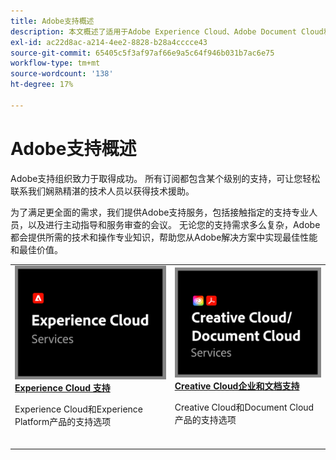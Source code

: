 ```yaml
---
title: Adobe支持概述
description: 本文概述了适用于Adobe Experience Cloud、Adobe Document Cloud和Adobe Creative Cloud的客户支持选项。
exl-id: ac22d8ac-a214-4ee2-8828-b28a4cccce43
source-git-commit: 65405c5f3af97af66e9a5c64f946b031b7ac6e75
workflow-type: tm+mt
source-wordcount: '138'
ht-degree: 17%

---
```


# Adobe支持概述

Adobe支持组织致力于取得成功。 所有订阅都包含某个级别的支持，可让您轻松联系我们娴熟精湛的技术人员以获得技术援助。

为了满足更全面的需求，我们提供Adobe支持服务，包括接触指定的支持专业人员，以及进行主动指导和服务审查的会议。 无论您的支持需求多么复杂，Adobe都会提供所需的技术和操作专业知识，帮助您从Adobe解决方案中实现最佳性能和最佳价值。

<table style="table-layout:fixed">
<tr>
  <td>
    <a href="dx-overview.md">
    <img alt="DX支持" src="assets/ECthumbnail.png"/>
    </a>
    <div>
    <a href="dx-overview.md"><strong>Experience Cloud 支持</strong></a>
    </div>
    <p>Experience Cloud和Experience Platform产品的支持选项</p>
    <br>
  </td>
  <td>
    <a href="dme-overview.md">
      <img alt="商业" src="assets/CCDCThumbnail.png">
    </a>
    <div>
    <a href="dme-overview.md"><strong>Creative Cloud企业和文档支持</strong></a>
    </div>
    <p>Creative Cloud和Document Cloud产品的支持选项</p>
    <br>
  </td>
</tr>
</table>
